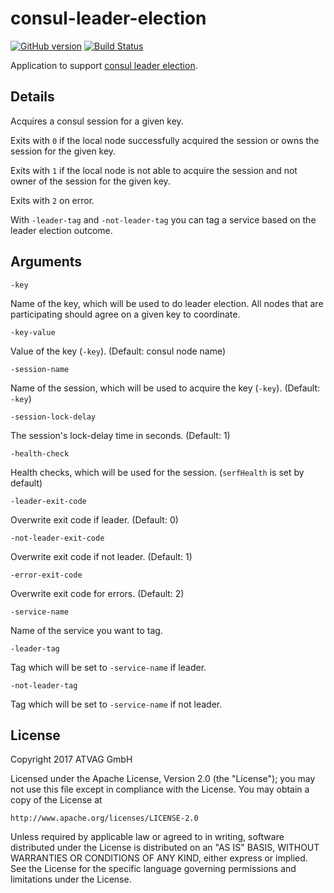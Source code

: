 # consul-leader-election
[![GitHub version](https://badge.fury.io/gh/wywy%2Fconsul-leader-election.svg)](https://badge.fury.io/gh/wywy%2Fconsul-leader-election)
[![Build Status](https://travis-ci.org/wywy/consul-leader-election.svg?branch=master)](https://travis-ci.org/wywy/consul-leader-election)


Application to support [consul leader election](https://www.consul.io/docs/guides/leader-election.html).

## Details

Acquires a consul session for a given key.

Exits with `0` if the local node successfully acquired the session or owns the session for the given key.

Exits with `1` if the local node is not able to acquire the session and not owner of the session for the given key.

Exits with `2` on error.

With `-leader-tag` and `-not-leader-tag` you can tag a service based on the leader election outcome.

## Arguments

`-key`

  Name of the key, which will be used to do leader election. All nodes that are participating should agree on a given key to coordinate.

`-key-value`

  Value of the key (`-key`). (Default: consul node name)

`-session-name`

  Name of the session, which will be used to acquire the key (`-key`). (Default: `-key`)

`-session-lock-delay`

  The session's lock-delay time in seconds. (Default: 1)

`-health-check`

  Health checks, which will be used for the session. (`serfHealth` is set by default)

`-leader-exit-code`

  Overwrite exit code if leader. (Default: 0)

`-not-leader-exit-code`

  Overwrite exit code if not leader. (Default: 1)

`-error-exit-code`

  Overwrite exit code for errors. (Default: 2)

`-service-name`

  Name of the service you want to tag.

`-leader-tag`

  Tag which will be set to `-service-name` if leader.

`-not-leader-tag`

  Tag which will be set to `-service-name` if not leader.

## License

Copyright 2017 ATVAG GmbH

Licensed under the Apache License, Version 2.0 (the "License");
you may not use this file except in compliance with the License.
You may obtain a copy of the License at

    http://www.apache.org/licenses/LICENSE-2.0

Unless required by applicable law or agreed to in writing, software
distributed under the License is distributed on an "AS IS" BASIS,
WITHOUT WARRANTIES OR CONDITIONS OF ANY KIND, either express or implied.
See the License for the specific language governing permissions and
limitations under the License.
